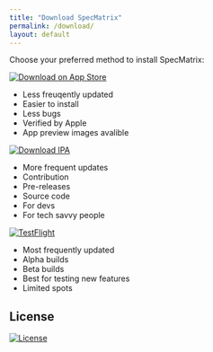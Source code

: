 ```yaml
---
title: "Download SpecMatrix"
permalink: /download/
layout: default
---
```


Choose your preferred method to install SpecMatrix:

[![Download on App Store](https://img.shields.io/badge/Download_on_the-App_Store-blue.svg?style=for-the-badge&logo=apple&logoColor=white)](https://apps.apple.com/us/app/specmatrix/id6740110428)
- Less freuqently updated
- Easier to install
- Less bugs
- Verified by Apple
- App preview images avalible

[![Download IPA](https://img.shields.io/badge/Download-IPA_File-red.svg?style=for-the-badge&logo=ios&logoColor=white)](https://github.com/Belligerently/SpecMatrix/releases/download/v1/SpecMatrix.ipa)
- More frequent updates
- Contribution
- Pre-releases
- Source code
- For devs
- For tech savvy people

[![TestFlight](https://img.shields.io/badge/Join-TestFlight-yellow.svg?style=for-the-badge&logo=apple&logoColor=white)](https://testflight.apple.com/join/YOUR-LINK-HERE)
- Most frequently updated
- Alpha builds
- Beta builds
- Best for testing new features
- Limited spots

## License

[![License](https://img.shields.io/badge/license-MIT-green.svg?style=flat-square)](#)
